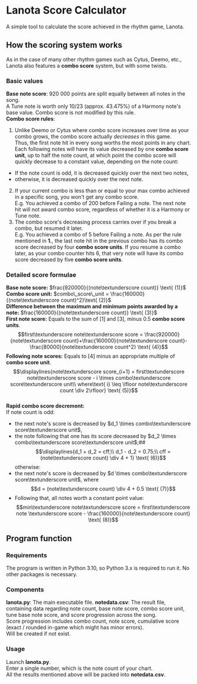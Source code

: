 # Lanota Score Calculator
A simple tool to calculate the score achieved in the rhythm game, Lanota.
## How the scoring system works
As in the case of many other rhythm games such as Cytus, Deemo, etc., Lanota also features a **combo score** system, but with some twists.
### Basic values
**Base note score**: 920 000 points are split equally between all notes in the song.<br/>
A Tune note is worth only 10/23 (approx. 43.475%) of a Harmony note's base value. Combo score is not modified by this rule.<br/> 
**Combo score rules**:
1. Unlike Deemo or Cytus where combo score increases over time as your combo grows, the combo score actually *decreases* in this game.<br/>
Thus, the first note hit in every song worths the most points in any chart.<br/>
Each following notes will have its value decreased by one **combo score unit**, up to half the note count, at which point the combo score will quickly decrease to a constant value, depending on the note count:
- If the note count is odd, it is decreased quickly over the next two notes,
- otherwise, it is decreased quickly over the next note.
2. If your current combo is less than or equal to your max combo achieved in a specific song, you won't get any combo score.<br/>
E.g. You achieved a combo of 200 before Failing a note. The next note hit will not award combo score, regardless of whether it is a Harmony or Tune note.
3. The combo score's decreasing process carries over if you break a combo, but resumed it later.<br/>
E.g. You achieved a combo of 5 before Failing a note. As per the rule mentioned in **1.**, the last note hit in the previous combo has its combo score decreased by four **combo score units**. If you resume a combo later, as your combo counter hits 6, that very note will have its combo score decreased by five **combo score units**.
### Detailed score formulae
**Base note score:** $frac{920000}{(note\textunderscore count)} \text{ (1)}$<br/>
**Combo score unit:** $combo\_score\_unit = \frac{160000}{(note\textunderscore count)^2}\text{ (2)}$<br/>
**Difference between the maximum and minimum points awarded by a note:** $frac{160000}{(note\textunderscore count)} \text{ (3)}$<br/>
**First note score:** Equals to the sum of [1] and [3], minus 0.5 **combo score units**.  
$$first\textunderscore note\textunderscore score = \frac{920000}{note\textunderscore count}+\frac{160000}{note\textunderscore count}-\frac{80000}{note\textunderscore count^2} \text{ (4)}$$
**Following note scores:** Equals to [4] minus an appropriate multiple of **combo score unit**.  
$$\displaylines{note\textunderscore score_{i+1} = first\textunderscore note\textunderscore score - i \times combo\textunderscore score\textunderscore unit\\ where\text{ i} \leq \lfloor note\textunderscore count \div 2\rfloor} \text{ (5)}$$  
**Rapid combo score decrement:**<br/>
If note count is odd:
- the next note's score is decreased by $d_1 \times combo\textunderscore score\textunderscore unit$,
- the note following that one has its score decreased by $d_2 \times combo\textunderscore score\textunderscore unit$;##
$$\displaylines{d_1 + d_2 = cff;\\ d_1 - d_2 = 0.75;\\ cff = (note\textunderscore count) \div 4 + 1} \text{ (6)}$$
otherwise:
- the next note's score is decreased by $d \times combo\textunderscore score\textunderscore unit$,
where $$d = (note\textunderscore count) \div 4 + 0.5 \text{ (7)}$$
- Following that, all notes worth a constant point value:
$$min\textunderscore note\textunderscore score = first\textunderscore note \textunderscore score - \frac{160000}{note\textunderscore count} \text{ (8)}$$
## Program function
### Requirements
The program is written in Python 3.10, so Python 3.x is required to run it. No other packages is necessary.
### Components
**lanota.py**: The main executable file.
**notedata.csv**: The result file, containing data regarding note count, base note score, combo score unit, tune base note score, and score progression across the song.<br/>
Score progression includes combo count, note score, cumulative score (exact / rounded in-game which might has minor errors).<br/>
Will be created if not exist.
### Usage
Launch **lanota.py**.<br/>
Enter a single number, which is the note count of your chart.<br/>
All the results mentioned above will be packed into **notedata.csv**.